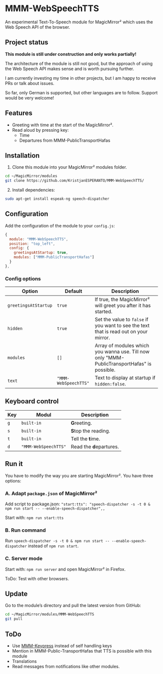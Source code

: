 # MMM-WebSpeechTTS

An experimental Text-To-Speech module for MagicMirror² which uses the Web Speech API of the browser.

## Project status

**This module is still under construction and only works partially!**

The architecture of the module is still not good, but the approach of using the Web Speech API makes sense and is worth pursuing further.

I am currently investing my time in other projects, but I am happy to receive PRs or talk about issues.

So far, only German is supported, but other languages are to follow. Support would be very welcome!

## Features

- Greeting with time at the start of the MagicMirror².
- Read aloud by pressing key:
  - Time
  - Departures from MMM-PublicTransportHafas

## Installation

1. Clone this module into your MagicMirror² modules folder.

```bash
cd ~/MagicMirror/modules
git clone https://github.com/KristjanESPERANTO/MMM-WebSpeechTTS/
```

2. Install dependencies:

```bash
sudo apt-get install espeak-ng speech-dispatcher
```

## Configuration

Add the configuration of the module to your `config.js`:

```js
{
  module: "MMM-WebSpeechTTS",
  position: "top_left",
  config: {
    greetingsAtStartup: true,
    modules: ["MMM-PublicTransportHafas"]
  }
},
```

### Config options

<!-- prettier-ignore-start -->
| **Option**           | **Default** | **Description** |
| ---                  | ---         | ---             |
| `greetingsAtStartup` | `true`      | If true, the MagicMirror² will greet you after it has started. |
| `hidden`             | `true`      | Set the value to `false` if you want to see the text that is read out on your mirror. |
| `modules`            | `[]`        | Array of modules which you wanna use. Till now only "MMM-PublicTransportHafas" is possible. |
| `text`               | `"MMM-WebSpeechTTS"` | Text to display at startup if `hidden:false`. |
<!-- prettier-ignore-end -->

## Keyboard control

<!-- prettier-ignore-start -->
| **Key** | **Modul**  | **Description**       |
| ---     | ---        | ---                   |
| `g`     | `built-in` | **G**reeting.         |
| `s`     | `built-in` | **S**top the reading. |
| `t`     | `built-in` | Tell the **t**ime.    |
| `d`     | `"MMM-WebSpeechTTS"` | Read the **d**epartures. |
<!-- prettier-ignore-end -->

## Run it

You have to modify the way you are starting MagicMirror². You have three options:

### A. Adapt `package.json` of MagicMirror²

Add script to package.json:
`"start:tts": "speech-dispatcher -s -t 0 & npm run start -- --enable-speech-dispatcher",,`

Start with: `npm run start:tts`

### B. Run command

Run `speech-dispatcher -s -t 0 & npm run start -- --enable-speech-dispatcher` instead of `npm run start`.

### C. Server mode

Start with: `npm run server` and open MagicMirror² in Firefox.

ToDo: Test with other browsers.

## Update

Go to the module’s directory and pull the latest version from GitHub:

```bash
cd ~/MagicMirror/modules/MMM-WebSpeechTTS
git pull
```

## ToDo

- Use [MMM-Keypress](https://github.com/ItsMeBrille/MMM-Keypress) instead of self handling keys
- Mention in MMM-Public-TransportHafas that TTS is possible with this module
- Translations
- Read messages from notifications like other modules.
